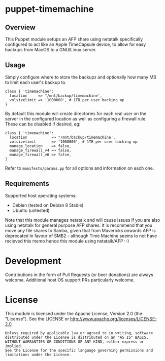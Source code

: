 # puppet-timemachine

## Overview

This Puppet module setups an AFP share using netatalk specifically configured
to act like an Apple TimeCapsule device, to allow for easy backups from MacOS
to a GNU/Linux server.


## Usage

Simply configure where to store the backups and optionally how many MB to
limit each user's backup to.

    class { 'timemachine':
      location     => "/mnt/backup/timemachine',
      volsizelimit => '1000000', # 1TB per user backing up
    }

By default this module will create directories for each real user on the server
in the configured location as well as configuring a firewall rule. These can be
disabled if desired, eg:

    class { 'timemachine':
      location           => "/mnt/backup/timemachine',
      volsizelimit       => '1000000', # 1TB per user backing up
      manage_location    => false,
      manage_firewall_v4 => false,
      manage_firewall_v6 => false,
    }

Refer to `manifests/params.pp` for all options and information on each one.


## Requirements

Supported host operating systems:
* Debian (tested on Debian 8 Stable)
* Ubuntu (untested)

Note that this module manages netatalk and will cause issues if you are also
using netatalk for general purpose AFP shares. It is recommend that you move
any file shares to Samba, given that from Mavericks onwards AFP is deprecated
in favour of SMB2 - although Time Machine seems to not have recieved this memo
hence this module using netatalk/AFP :-)


# Development

Contributions in the form of Pull Requests (or beer donations) are always
welcome. Additional host OS support PRs particularly welcome.


# License

This module is licensed under the Apache License, Version 2.0 (the "License").
See the LICENSE or http://www.apache.org/licenses/LICENSE-2.0

    Unless required by applicable law or agreed to in writing, software
    distributed under the License is distributed on an "AS IS" BASIS,
    WITHOUT WARRANTIES OR CONDITIONS OF ANY KIND, either express or implied.
    See the License for the specific language governing permissions and
    limitations under the License.

